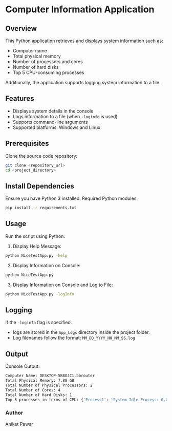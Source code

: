# Computer Information Application

## Overview
This Python application retrieves and displays system information such as:
- Computer name
- Total physical memory
- Number of processors and cores
- Number of hard disks
- Top 5 CPU-consuming processes

Additionally, the application supports logging system information to a file.

## Features
- Displays system details in the console
- Logs information to a file (when `-loginfo` is used)
- Supports command-line arguments
- Supported platforms: Windows and Linux

## Prerequisites
Clone the source code repository:
```sh
git clone <repository_url>
cd <project_directory>
```
## Install Dependencies
Ensure you have Python 3 installed. Required Python modules:
```bash
pip install -r requirements.txt
```
## Usage
Run the script using Python:

1. Display Help Message:
```bash
python NiceTestApp.py -help
```

2. Display Information on Console:
```bash
python NiceTestApp.py
```

3. Display Information on Console and Log to File:
```bash
python NiceTestApp.py -logInfo
```
## Logging
If the `-loginfo` flag is specified.

- logs are stored in the `App_Logs` directory inside the project folder.
- Log filenames follow the format: `MM_DD_YYYY_HH_MM_SS.log`

## Output
Console Output:

```bash
Computer Name: DESKTOP-5B8OJC1.bbrouter
Total Physical Memory: 7.88 GB
Total Number of Physical Processors: 2
Total Number of Cores: 4
Total Number of Hard Disks: 1
Top 5 processes in terms of CPU: {'Process1': 'System Idle Process: 0.0%', 'Process2': 'System: 0.0%', 'Process3': 'Registry: 0.0%', 'Process4': 'Code.exe: 0.0%', 'Process5': 'smss.exe: 0.0%'}
```

### Author
Aniket Pawar